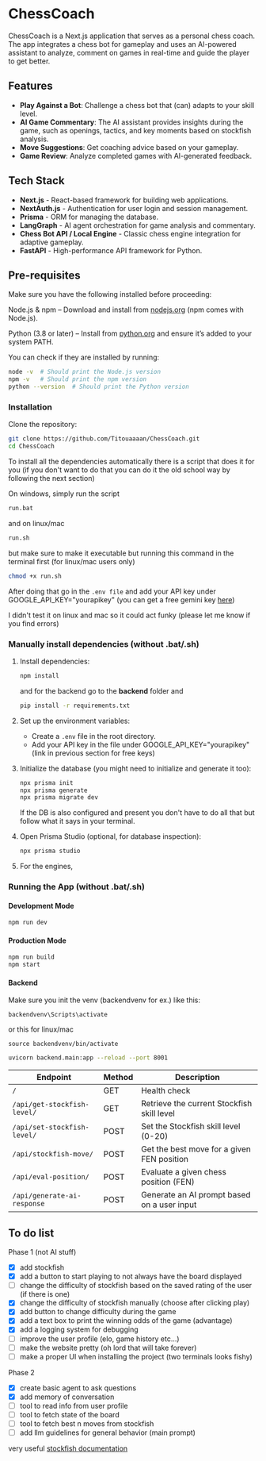 # ChessCoach

ChessCoach is a Next.js application that serves as a personal chess coach. The app integrates a chess bot for gameplay and uses an AI-powered assistant to analyze, comment on games in real-time and guide the player to get better. 

## Features

- **Play Against a Bot**: Challenge a chess bot that (can) adapts to your skill level.
- **AI Game Commentary**: The AI assistant provides insights during the game, such as openings, tactics, and key moments based on stockfish analysis.
- **Move Suggestions**: Get coaching advice based on your gameplay.
- **Game Review**: Analyze completed games with AI-generated feedback.

## Tech Stack

- **Next.js** - React-based framework for building web applications.
- **NextAuth.js** - Authentication for user login and session management.
- **Prisma** - ORM for managing the database.
- **LangGraph** - AI agent orchestration for game analysis and commentary.
- **Chess Bot API / Local Engine** - Classic chess engine integration for adaptive gameplay.
- **FastAPI** - High-performance API framework for Python.

## Pre-requisites

Make sure you have the following installed before proceeding:

Node.js & npm – Download and install from [nodejs.org](https://nodejs.org/en) (npm comes with Node.js).

Python (3.8 or later) – Install from [python.org](https://www.python.org/) and ensure it’s added to your system PATH.

You can check if they are installed by running:
```sh
node -v  # Should print the Node.js version
npm -v   # Should print the npm version
python --version  # Should print the Python version
```

### Installation

Clone the repository:
   ```sh
   git clone https://github.com/Titouaaaan/ChessCoach.git
   cd ChessCoach
   ```

To install all the dependencies automatically there is a script that does it for you (if you don't want to do that you can do it the old school way by following the next section)

On windows, simply run the script
```sh
run.bat
```

and on linux/mac
```sh
run.sh
```
but make sure to make it executable but running this command in the terminal first (for linux/mac users only)
```sh
chmod +x run.sh
```

After doing that go in the ```.env file``` and add your API key under GOOGLE_API_KEY="yourapikey" (you can get a free gemini key [here](https://ai.google.dev/gemini-api))

I didn't test it on linux and mac so it could act funky (please let me know if you find errors)

### Manually install dependencies (without .bat/.sh)
1. Install dependencies:
   ```sh
   npm install
   ```
   and for the backend go to the **backend** folder  and 
   ```sh
   pip install -r requirements.txt
   ```

2. Set up the environment variables:
   - Create a `.env` file in the root directory.
   - Add your API key in the file under GOOGLE_API_KEY="yourapikey" (link in previous section for free keys)

3. Initialize the database (you might need to initialize and generate it too):
   ```sh
   npx prisma init
   npx prisma generate
   npx prisma migrate dev
   ```
   If the DB is also configured and present you don't have to do all that but follow what it says in your terminal.

4. Open Prisma Studio (optional, for database inspection):
   ```sh
   npx prisma studio
   ```

5. For the engines,

### Running the App (without .bat/.sh)

#### Development Mode
```sh
npm run dev
```

#### Production Mode
```sh
npm run build
npm start
```

#### Backend
Make sure you init the venv (backendvenv for ex.) like this:
```
backendvenv\Scripts\activate
```
or this for linux/mac
```
source backendvenv/bin/activate
```

```sh
uvicorn backend.main:app --reload --port 8001
```

| Endpoint                     | Method | Description                                  |
|------------------------------|--------|----------------------------------------------|
| `/`                          | GET    | Health check                                |
| `/api/get-stockfish-level/`  | GET    | Retrieve the current Stockfish skill level  |
| `/api/set-stockfish-level/`  | POST   | Set the Stockfish skill level (0-20)       |
| `/api/stockfish-move/`       | POST   | Get the best move for a given FEN position |
| `/api/eval-position/`        | POST   | Evaluate a given chess position (FEN)      |
| `/api/generate-ai-response`  | POST   | Generate an AI prompt based on a user input |

## To do list

Phase 1 (not AI stuff)
- [x] add stockfish
- [x] add a button to start playing to not always have the board displayed
- [ ] change the difficulty of stockfish based on the saved rating of the user (if there is one)
- [x] change the difficulty of stockfish manually (choose after clicking play)
- [x] add button to change difficulty during the game
- [x] add a text box to print the winning odds of the game (advantage)
- [x] add a logging system for debugging 
- [ ] improve the user profile (elo, game history etc...)
- [ ] make the website pretty (oh lord that will take forever)
- [ ] make a proper UI when installing the project (two terminals looks fishy)

Phase 2 
- [x] create basic agent to ask questions
- [x] add memory of conversation
- [ ] tool to read info from user profile
- [ ] tool to fetch state of the board
- [ ] tool to fetch best n moves from stockfish 
- [ ] add llm guidelines for general behavior (main prompt)

very useful [stockfish documentation](https://python-chess.readthedocs.io/en/latest/engine.html)
